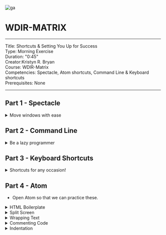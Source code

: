 ![ga](http://mobbook.generalassemb.ly/ga_cog.png)

# WDIR-MATRIX

---
Title: Shortcuts & Setting You Up for Success <br>
Type: Morning Exercise<br>
Duration: "0:45"<br>
Creator:Kristyn R. Bryan<br>
    Course: WDIR-Matrix<br>
Competencies: Spectacle, Atom shortcuts, Command Line & Keyboard shortcuts <br>
Prerequisites: None<br>

---

## Part 1 - Spectacle
<details><summary>Move windows with ease</summary>
- Spectacle helps you to move and resize your screens with the a few clicks on your keypad. You no longer have to waste time using your mouse to rearrange the size of the screen.
- Not only will this help to save you time, but it will help to add to the illusion that you are a bada$$ h4ck3r.
- Click on this link https://www.spectacleapp.com/ and download Spectacle.
- Once it's downloaded, you should have little glasses at the top, right of your screen.
- Click on these glasses and select `Preferences`.
    <details><summary>Your Spectacle Preferences should have these key shortcuts</summary>
    ![Spectacle Shortcuts](http://i.imgur.com/ewoNasQ.png)
    </details>
</details>

## Part 2 - Command Line

<details><summary>Be a lazy programmer</summary>
- You will find yourself having to re-run applications when testing your app or you will find yourself needing to retype certain lines over and over again. Be lazy! It will give you more energy for the important stuff.
- Open your terminal and let's try out a few of these.
    <details><summary>Command Line Shortcuts</summary>
    ![CLI Shortcuts](http://imgur.com/a/lTkBo)
    </details>
- Are you running the same command over and over again? Use the **up arrow** to show your previous commands. Hit **enter** to run them.

</details>

## Part 3 - Keyboard Shortcuts

<details><summary>Shortcuts for any occasion!</summary>
- Here are the shortcuts that you will use most often:
![keyboard shortcuts](http://i.imgur.com/DKCgCgM.png)

    <details><summary>More Mac Shortcuts</summary>
    https://support.apple.com/en-us/HT201236
    </details>

</details>

## Part 4 - Atom 
- Open Atom so that we can practice these.

<details><summary>HTML Boilerplate</summary>
 - Every HTML document needs the same basic tags. There's an easy way to do this in Atom. 
 - Type `HTML` and hit `tab`. The boilerplate will autocomplete.
</details>
   
<details><summary>Split Screen</summary>
- If you have more than one file that you'd like to look at, you can go up to `View` and then choose how you would like your panes to be displayed.
![Atom - Split Pane Dropdown](http://i.imgur.com/1tTgzLD.png)
![Atom - Split Pane](http://i.imgur.com/PESTf7r.png)
</details>
    
<details><summary>Wrapping Text</summary>
- You have a limited amount of visible space in your files, so if you want to wrap your text, you should **hightlight all of the text in the file** (remember our shortcuts: Command + A) and use `View`, `Toggle Soft Wrap`.
![Atom - Toggle Soft Wrap](http://i.imgur.com/fTCIk1O.png)
![Atom - Soft Wrap](http://i.imgur.com/pU911Al.png)
</details>
    
<details><summary>Commenting Code</summary>
- Whether you're in an HTML, CSS, or JavaScript file, if you want to comment out your code (have the program ignore some lines of code), you can use one command.
- `Command` + `/`
</details>

<details><summary>Indentation</summary>
- Code is indented to show parent/child relationships and emphasize hierarchy.
- When you have time, check out the [AirBnB style guide](https://github.com/airbnb/javascript)
- For now, let's ensure that your tabs are set currectly: Use soft tabs set to 2 spaces.
- Open Atom, go to Preferences, scroll down to ensure that tabs are set to 2.
- To make it easier to open our files, you can use the keyword `atom` in front of your files (or `atom .` to open all the files in the current folder). To do this, open Atom, click on Atom, and then click on Install Shell Commands. Restart your terminal.

    <details><summary>Tabs over spaces</summary>
    <a href="http://www.youtube.com/watch?feature=player_embedded&v=SsoOG6ZeyUI" target="_blank"><img src="http://img.youtube.com/vi/SsoOG6ZeyUI/0.jpg" alt="IMAGE ALT TEXT HERE" width="240" height="180" border="10" /></a>
    </details>
</details>
